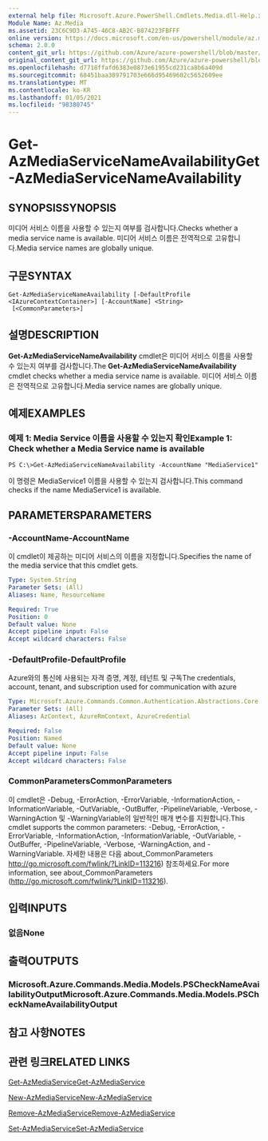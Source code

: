 ```yaml
---
external help file: Microsoft.Azure.PowerShell.Cmdlets.Media.dll-Help.xml
Module Name: Az.Media
ms.assetid: 23C6C9D3-A745-46C8-AB2C-B874223FBFFF
online version: https://docs.microsoft.com/en-us/powershell/module/az.media/get-azmediaservicenameavailability
schema: 2.0.0
content_git_url: https://github.com/Azure/azure-powershell/blob/master/src/Media/Media/help/Get-AzMediaServiceNameAvailability.md
original_content_git_url: https://github.com/Azure/azure-powershell/blob/master/src/Media/Media/help/Get-AzMediaServiceNameAvailability.md
ms.openlocfilehash: d7718ffafd6383e0873e61955cd231ca8b6a409d
ms.sourcegitcommit: 68451baa389791703e666d95469602c5652609ee
ms.translationtype: MT
ms.contentlocale: ko-KR
ms.lasthandoff: 01/05/2021
ms.locfileid: "98380745"
---
```

# <span data-ttu-id="d0376-101">Get-AzMediaServiceNameAvailability</span><span class="sxs-lookup"><span data-stu-id="d0376-101">Get-AzMediaServiceNameAvailability</span></span>

## <span data-ttu-id="d0376-102">SYNOPSIS</span><span class="sxs-lookup"><span data-stu-id="d0376-102">SYNOPSIS</span></span>
<span data-ttu-id="d0376-103">미디어 서비스 이름을 사용할 수 있는지 여부를 검사합니다.</span><span class="sxs-lookup"><span data-stu-id="d0376-103">Checks whether a media service name is available.</span></span>
<span data-ttu-id="d0376-104">미디어 서비스 이름은 전역적으로 고유합니다.</span><span class="sxs-lookup"><span data-stu-id="d0376-104">Media service names are globally unique.</span></span>

## <span data-ttu-id="d0376-105">구문</span><span class="sxs-lookup"><span data-stu-id="d0376-105">SYNTAX</span></span>

```
Get-AzMediaServiceNameAvailability [-DefaultProfile <IAzureContextContainer>] [-AccountName] <String>
 [<CommonParameters>]
```

## <span data-ttu-id="d0376-106">설명</span><span class="sxs-lookup"><span data-stu-id="d0376-106">DESCRIPTION</span></span>
<span data-ttu-id="d0376-107">**Get-AzMediaServiceNameAvailability** cmdlet은 미디어 서비스 이름을 사용할 수 있는지 여부를 검사합니다.</span><span class="sxs-lookup"><span data-stu-id="d0376-107">The **Get-AzMediaServiceNameAvailability** cmdlet checks whether a media service name is available.</span></span>
<span data-ttu-id="d0376-108">미디어 서비스 이름은 전역적으로 고유합니다.</span><span class="sxs-lookup"><span data-stu-id="d0376-108">Media service names are globally unique.</span></span>

## <span data-ttu-id="d0376-109">예제</span><span class="sxs-lookup"><span data-stu-id="d0376-109">EXAMPLES</span></span>

### <span data-ttu-id="d0376-110">예제 1: Media Service 이름을 사용할 수 있는지 확인</span><span class="sxs-lookup"><span data-stu-id="d0376-110">Example 1: Check whether a Media Service name is available</span></span>
```
PS C:\>Get-AzMediaServiceNameAvailability -AccountName "MediaService1"
```

<span data-ttu-id="d0376-111">이 명령은 MediaService1 이름을 사용할 수 있는지 검사합니다.</span><span class="sxs-lookup"><span data-stu-id="d0376-111">This command checks if the name MediaService1 is available.</span></span>

## <span data-ttu-id="d0376-112">PARAMETERS</span><span class="sxs-lookup"><span data-stu-id="d0376-112">PARAMETERS</span></span>

### <span data-ttu-id="d0376-113">-AccountName</span><span class="sxs-lookup"><span data-stu-id="d0376-113">-AccountName</span></span>
<span data-ttu-id="d0376-114">이 cmdlet이 제공하는 미디어 서비스의 이름을 지정합니다.</span><span class="sxs-lookup"><span data-stu-id="d0376-114">Specifies the name of the media service that this cmdlet gets.</span></span>

```yaml
Type: System.String
Parameter Sets: (All)
Aliases: Name, ResourceName

Required: True
Position: 0
Default value: None
Accept pipeline input: False
Accept wildcard characters: False
```

### <span data-ttu-id="d0376-115">-DefaultProfile</span><span class="sxs-lookup"><span data-stu-id="d0376-115">-DefaultProfile</span></span>
<span data-ttu-id="d0376-116">Azure와의 통신에 사용되는 자격 증명, 계정, 테넌트 및 구독</span><span class="sxs-lookup"><span data-stu-id="d0376-116">The credentials, account, tenant, and subscription used for communication with azure</span></span>

```yaml
Type: Microsoft.Azure.Commands.Common.Authentication.Abstractions.Core.IAzureContextContainer
Parameter Sets: (All)
Aliases: AzContext, AzureRmContext, AzureCredential

Required: False
Position: Named
Default value: None
Accept pipeline input: False
Accept wildcard characters: False
```

### <span data-ttu-id="d0376-117">CommonParameters</span><span class="sxs-lookup"><span data-stu-id="d0376-117">CommonParameters</span></span>
<span data-ttu-id="d0376-118">이 cmdlet은 -Debug, -ErrorAction, -ErrorVariable, -InformationAction, -InformationVariable, -OutVariable, -OutBuffer, -PipelineVariable, -Verbose, -WarningAction 및 -WarningVariable의 일반적인 매개 변수를 지원합니다.</span><span class="sxs-lookup"><span data-stu-id="d0376-118">This cmdlet supports the common parameters: -Debug, -ErrorAction, -ErrorVariable, -InformationAction, -InformationVariable, -OutVariable, -OutBuffer, -PipelineVariable, -Verbose, -WarningAction, and -WarningVariable.</span></span> <span data-ttu-id="d0376-119">자세한 내용은 다음 about_CommonParameters http://go.microsoft.com/fwlink/?LinkID=113216) 참조하세요.</span><span class="sxs-lookup"><span data-stu-id="d0376-119">For more information, see about_CommonParameters (http://go.microsoft.com/fwlink/?LinkID=113216).</span></span>

## <span data-ttu-id="d0376-120">입력</span><span class="sxs-lookup"><span data-stu-id="d0376-120">INPUTS</span></span>

### <span data-ttu-id="d0376-121">없음</span><span class="sxs-lookup"><span data-stu-id="d0376-121">None</span></span>

## <span data-ttu-id="d0376-122">출력</span><span class="sxs-lookup"><span data-stu-id="d0376-122">OUTPUTS</span></span>

### <span data-ttu-id="d0376-123">Microsoft.Azure.Commands.Media.Models.PSCheckNameAvailabilityOutput</span><span class="sxs-lookup"><span data-stu-id="d0376-123">Microsoft.Azure.Commands.Media.Models.PSCheckNameAvailabilityOutput</span></span>

## <span data-ttu-id="d0376-124">참고 사항</span><span class="sxs-lookup"><span data-stu-id="d0376-124">NOTES</span></span>

## <span data-ttu-id="d0376-125">관련 링크</span><span class="sxs-lookup"><span data-stu-id="d0376-125">RELATED LINKS</span></span>

[<span data-ttu-id="d0376-126">Get-AzMediaService</span><span class="sxs-lookup"><span data-stu-id="d0376-126">Get-AzMediaService</span></span>](./Get-AzMediaService.md)

[<span data-ttu-id="d0376-127">New-AzMediaService</span><span class="sxs-lookup"><span data-stu-id="d0376-127">New-AzMediaService</span></span>](./New-AzMediaService.md)

[<span data-ttu-id="d0376-128">Remove-AzMediaService</span><span class="sxs-lookup"><span data-stu-id="d0376-128">Remove-AzMediaService</span></span>](./Remove-AzMediaService.md)

[<span data-ttu-id="d0376-129">Set-AzMediaService</span><span class="sxs-lookup"><span data-stu-id="d0376-129">Set-AzMediaService</span></span>](./Set-AzMediaService.md)


